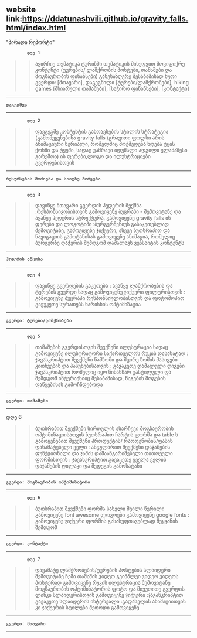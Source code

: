  ## website link:https://ddatunashvili.github.io/gravity_falls.html/index.html
  
  
  
  
  
  "პირადი რეპორტი"



            დღე 1
>> ავირჩიე თემატიკა ტურიზმი
>> თემატიკის მიხედვით მოვიფიქრე კონტენტი
     (ტურების/ ლაშქრობის პოსტები,  თამაშები და მოგზაურობის ფინანსები)
>> განვსაზღვრე შესაბამისად ხუთი გვერდი: [მთავარი], 
დაგეგმილი [ტურები/ლაშქრობები], hiking games [მხიარული თამაშები],  [საჭირო ფინანსები], [კონტაქტი]
--------------------------------------------------
    დაგეგმვა
--------------------------------------------------

            დღე 2
>> დავგეგმე კონტენტის განთავსების სტილის სტრატეგია
      (გამომეყენებინა gravity falls (გრავითი ფოლსი არის ანიმაციური სერიალი, რომელშიც მოქმედება ხდება ტყის ქოხში და ტყეში, სადაც უამრავი იდუმალი ადგილი ულამაზესი გარემოა) ის ფერები,ლოგო და ილუსტრაციები გვერდებისთვის
  
--------------------------------------------------
    რესურსების მოძიება და საიტზე მორგება
--------------------------------------------------
            დღე 3
>> დავიწყე მთავარი გვერდის ჰედერის შექმნა 
:რესპონსივობისთვის გამოვიყენე ბუცრაპი - შემოვიტანე და ავაწყე ჰედერის სტრუქტურა, გამოვიყენე gravity falls ის ფერები და ლოგოტიპი
:ბურგერმენიუს გასაკეთებლად შემოვიტანე, გამოვიყენე ჯიქუერი, ასევე ბუთსრაპით და ნავიგაციის გამოტანისას გამოვიყენე ანიმაცია, რომელიც ბურგერზე დაჭერის შემდგომ დამალავს ვებსაიტის კონტენტს
--------------------------------------------------
    ჰედერის აწყობა
--------------------------------------------------

            დღე 4 
>> დავიწყე გვერდების გაკეთება
: ავაწყე ლაშქრობების და ტურების გვერდი სადაც გამოვიყენე ჯიქუერი ფილტრისთვის
: გამოვიყენე ბუცრაპი რესპონსიულობისთვის და ფოტოშოპით გავუკეთე სურათებს ხარისხის ოპტიმიზაცია
--------------------------------------------------
    გვერდი: ტურები/ლაშქრობები
--------------------------------------------------
            დღე 5
>> თამაშების გვერდისთვის შევქმენი ილუსტრაცია სადაც გამოვიყენე ილუსტრატორი საქართველოს რუკის დასახატად
: ჯავასკრიპტით შევქმენი წამზომი და მცირე ზომის მასივები კითხვების და პასუხებისათვის
: გავაკეთე დამალული დივები ჯავასკრიპტით რომელიც იყო წინასწარ გასტილული და შემდგომ ინტერაქსიიც შესაბამისად, წაგების მოგების დაწყებისას გამოჩნდებოდა
--------------------------------------------------
    გვერდი: თამაშები
--------------------------------------------------

დღე 6
>> ბუთსრაპით შევქმენი სირთულის ასარჩევი 
>> მოგზაურობის ოპტიმიზაციისათვის ბუთსრაპით ჩარტის ფორმა და table ს გამოყენებით შევქმენი პროდუქტის/ რაოდენობის/ფასის დასამატებელი ველი 
: ანგულარით შევქმენი დაჯამების ფუნქციონალი და ჯამის დამაანგარიშებელი თითოეული ფორმისთვის
: ჯავასკრიპტით გავაკეთე ყველა ველის დაჯამების ღილაკი და შედეგის გამოსატანი 
--------------------------------------------------
    გვერდი: მოგზაურობის ოპტიმიზატორი
--------------------------------------------------


            დღე 6
>> ბუთსრაპით შევქმენი ფორმა სახელი მეილი წერილი
>> გამოვიყენე font awesome ლოგოები
>> გამოვიყენე google fonts
: გამოვიყენე ჯიქუერი ფორმის გასასუფთავებლად შეყვანის შემდგომ
--------------------------------------------------
    გვერდი: კონტაქტი
--------------------------------------------------


            დღე 7
>> დავამატე ლაშქრობების/ტურების პოსტების სლაიდერი 
>> შემოვიტანე ჩემი თამაშის ვიდეო გეიმპლეი ვიდეო
>> ვიდეოს პოსტერად გამოვიყენე რუკის ილუსტრაცია
>> შემოვიტანე მოგზაურობის ოპტიმიზატორის ფოტო და მივუთითე გვერდის ლინკი 
>> სლაიდერისთვის გამოვიყენე ჯიქუერი
:ჯავასკრიპტით გავაკეთე  სლაიდერის ინტერვალი
:გადასვლის ანიმაციითვის კი ჯიქუერის სტილები  მეთოდი გამოვიყენე
--------------------------------------------------
    გვერდი: მთავარი
--------------------------------------------------





